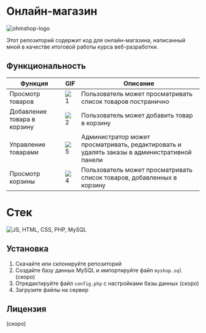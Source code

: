 # Онлайн-магазин
![ohmshop-logo](https://user-images.githubusercontent.com/44874495/209453977-1c8ce0ad-d827-4c14-b335-addcba5c705d.png)

Этот репозиторий содержит код для онлайн-магазина, написанный мной в качестве итоговой работы курса веб-разработки.


## Функциональность

| Функция | GIF | Описание |
|---------|-----|------------|
| Просмотр товаров | ![1](https://user-images.githubusercontent.com/44874495/209453570-35cb82d5-31de-4211-997f-f1254d48b1a3.gif) | Пользователь может просматривать список товаров постранично |
| Добавление товара в корзину | ![2](https://user-images.githubusercontent.com/44874495/209453443-774f904e-bac1-40b6-9efa-30b697262ad0.gif) | Пользователь может добавить товар в корзину |
| Управление товарами | ![5](https://user-images.githubusercontent.com/44874495/209453628-f666fbda-98ee-4375-b9f4-270e3cd73290.gif) | Администратор может просматривать, редактировать и удалять заказы в административной панели |
| Просмотр корзины | ![4](https://user-images.githubusercontent.com/44874495/209453601-a1994c15-f831-47ef-81a2-11342dce8456.gif) | Пользователь может просматривать список товаров, добавленных в корзину |

# Стек
![JS, HTML, CSS, PHP, MySQL](https://skillicons.dev/icons?i=php,mysql,js,html,css,&theme=dark)

## Установка

1. Скачайте или склонируйте репозиторий
2. Создайте базу данных MySQL и импортируйте файл `myshop.sql` (скоро)
3. Отредактируйте файл `config.php` с настройками базы данных (скоро)
4. Загрузите файлы на сервер

## Лицензия

(скоро)

